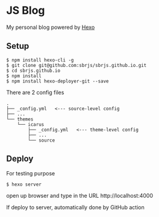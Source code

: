 # JS Blog

My personal blog powered by [Hexo](https://hexo.io)

## Setup

```
$ npm install hexo-cli -g
$ git clone git@github.com:sbrjs/sbrjs.github.io.git
$ cd sbrjs.github.io
$ npm install
$ npm install hexo-deployer-git --save
```

There are 2 config files

```
.
├── _config.yml   <--- source-level config
├── ...
└── themes
    └── icarus
        ├── _config.yml   <--- theme-level config
        ├── ...
        └── source
```

## Deploy

For testing purpose

```
$ hexo server
```

open up browser and type in the URL http://localhost:4000


If deploy to server, automatically done by GitHub action

